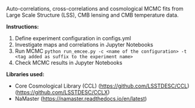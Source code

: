 Auto-correlations, cross-correlations and cosmological MCMC fits from Large Scale Structure (LSS), CMB lensing and CMB temperature data.

**Instructions:**
1. Define experiment configuration in configs.yml
2. Investigate maps and correlations in Jupyter Notebooks
3. Run MCMC ```python run_emcee.py -c <name of the configuration> -t <tag added as suffix to the experiment name>```
4. Check MCMC results in Jupyter Notebooks

**Libraries used:**
- Core Cosmological Library (CCL) (https://github.com/LSSTDESC/CCL) (https://github.com/LSSTDESC/CCLX)
- NaMaster (https://namaster.readthedocs.io/en/latest)
